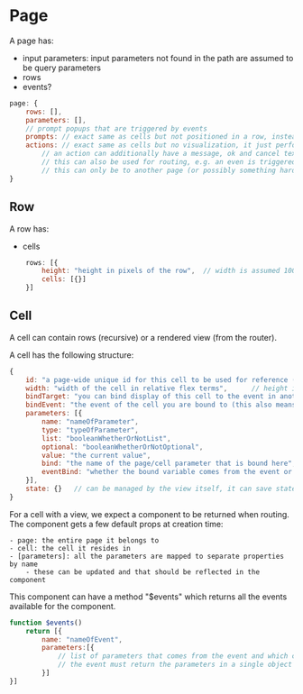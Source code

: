 # Page

A page has:

- input parameters: input parameters not found in the path are assumed to be query parameters
- rows
- events?

```javascript
page: {
	rows: [],
	parameters: [],
	// prompt popups that are triggered by events
	prompts: // exact same as cells but not positioned in a row, instead in a popup
	actions: // exact same as cells but no visualization, it just performs an action (e.g. delete something)
		// an action can additionally have a message, ok and cancel text which are used for confirmation
		// this can also be used for routing, e.g. an even is triggered by a component and this means we route the entire page (or a part of it) to something else
		// this can only be to another page (or possibly something hardcoded?)
}
```

## Row

A row has:

- cells

```javascript
	rows: [{
		height: "height in pixels of the row",	// width is assumed 100% of parent
		cells: [{}]
	}]
```

## Cell

A cell can contain rows (recursive) or a rendered view (from the router).

A cell has the following structure:

```javascript
{
	id: "a page-wide unique id for this cell to be used for reference (optional)",
	width: "width of the cell in relative flex terms",		// height is assumed 100% of parent
	bindTarget: "you can bind display of this cell to the event in another cell, use the target + event to define this",
	bindEvent: "the event of the cell you are bound to (this also means the cell is invisible until it occurs)",
	parameters: [{
		name: "nameOfParameter",
		type: "typeOfParameter",
		list: "booleanWhetherOrNotList",
		optional: "booleanWhetherOrNotOptional",
		value: "the current value",
		bind: "the name of the page/cell parameter that is bound here",
		eventBind: "whether the bound variable comes from the event or not (alternative is from page)"
	}],
	state: {}	// can be managed by the view itself, it can save state here (e.g. dashboard)
}
```

For a cell with a view, we expect a component to be returned when routing.
The component gets a few default props at creation time:

	- page: the entire page it belongs to
	- cell: the cell it resides in
	- [parameters]: all the parameters are mapped to separate properties by name
		- these can be updated and that should be reflected in the component

This component can have a method "$events" which returns all the events available for the component.

```javascript
function $events()
	return [{
		name: "nameOfEvent",
		parameters:[{
			// list of parameters that comes from the event and which can be bound
			// the event must return the parameters in a single object
		}]
}]
```